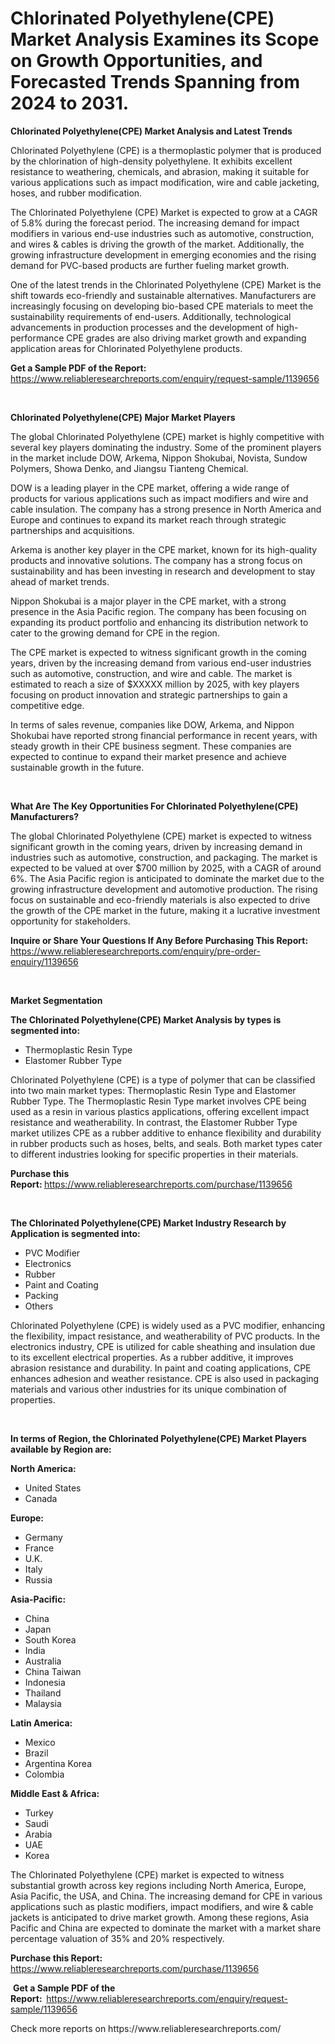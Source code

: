 <p><h1>Chlorinated Polyethylene(CPE) Market Analysis Examines its Scope on Growth Opportunities, and Forecasted Trends Spanning from 2024 to 2031.</h1></p><p><strong>Chlorinated Polyethylene(CPE) Market Analysis and Latest Trends</strong></p>
<p><p>Chlorinated Polyethylene (CPE) is a thermoplastic polymer that is produced by the chlorination of high-density polyethylene. It exhibits excellent resistance to weathering, chemicals, and abrasion, making it suitable for various applications such as impact modification, wire and cable jacketing, hoses, and rubber modification.</p><p>The Chlorinated Polyethylene (CPE) Market is expected to grow at a CAGR of 5.8% during the forecast period. The increasing demand for impact modifiers in various end-use industries such as automotive, construction, and wires & cables is driving the growth of the market. Additionally, the growing infrastructure development in emerging economies and the rising demand for PVC-based products are further fueling market growth.</p><p>One of the latest trends in the Chlorinated Polyethylene (CPE) Market is the shift towards eco-friendly and sustainable alternatives. Manufacturers are increasingly focusing on developing bio-based CPE materials to meet the sustainability requirements of end-users. Additionally, technological advancements in production processes and the development of high-performance CPE grades are also driving market growth and expanding application areas for Chlorinated Polyethylene products.</p></p>
<p><strong>Get a Sample PDF of the Report:&nbsp;</strong> <a href="https://www.reliableresearchreports.com/enquiry/request-sample/1139656">https://www.reliableresearchreports.com/enquiry/request-sample/1139656</a></p>
<p>&nbsp;</p>
<p><strong>Chlorinated Polyethylene(CPE) Major Market Players</strong></p>
<p><p>The global Chlorinated Polyethylene (CPE) market is highly competitive with several key players dominating the industry. Some of the prominent players in the market include DOW, Arkema, Nippon Shokubai, Novista, Sundow Polymers, Showa Denko, and Jiangsu Tianteng Chemical.</p><p>DOW is a leading player in the CPE market, offering a wide range of products for various applications such as impact modifiers and wire and cable insulation. The company has a strong presence in North America and Europe and continues to expand its market reach through strategic partnerships and acquisitions.</p><p>Arkema is another key player in the CPE market, known for its high-quality products and innovative solutions. The company has a strong focus on sustainability and has been investing in research and development to stay ahead of market trends.</p><p>Nippon Shokubai is a major player in the CPE market, with a strong presence in the Asia Pacific region. The company has been focusing on expanding its product portfolio and enhancing its distribution network to cater to the growing demand for CPE in the region.</p><p>The CPE market is expected to witness significant growth in the coming years, driven by the increasing demand from various end-user industries such as automotive, construction, and wire and cable. The market is estimated to reach a size of $XXXXX million by 2025, with key players focusing on product innovation and strategic partnerships to gain a competitive edge.</p><p>In terms of sales revenue, companies like DOW, Arkema, and Nippon Shokubai have reported strong financial performance in recent years, with steady growth in their CPE business segment. These companies are expected to continue to expand their market presence and achieve sustainable growth in the future.</p></p>
<p>&nbsp;</p>
<p><strong>What Are The Key Opportunities For Chlorinated Polyethylene(CPE) Manufacturers?</strong></p>
<p><p>The global Chlorinated Polyethylene (CPE) market is expected to witness significant growth in the coming years, driven by increasing demand in industries such as automotive, construction, and packaging. The market is expected to be valued at over $700 million by 2025, with a CAGR of around 6%. The Asia Pacific region is anticipated to dominate the market due to the growing infrastructure development and automotive production. The rising focus on sustainable and eco-friendly materials is also expected to drive the growth of the CPE market in the future, making it a lucrative investment opportunity for stakeholders.</p></p>
<p><strong>Inquire or Share Your Questions If Any Before Purchasing This Report:</strong> <a href="https://www.reliableresearchreports.com/enquiry/pre-order-enquiry/1139656">https://www.reliableresearchreports.com/enquiry/pre-order-enquiry/1139656</a></p>
<p>&nbsp;</p>
<p><strong>Market Segmentation</strong></p>
<p><strong>The Chlorinated Polyethylene(CPE) Market Analysis by types is segmented into:</strong></p>
<p><ul><li>Thermoplastic Resin Type</li><li>Elastomer Rubber Type</li></ul></p>
<p><p>Chlorinated Polyethylene (CPE) is a type of polymer that can be classified into two main market types: Thermoplastic Resin Type and Elastomer Rubber Type. The Thermoplastic Resin Type market involves CPE being used as a resin in various plastics applications, offering excellent impact resistance and weatherability. In contrast, the Elastomer Rubber Type market utilizes CPE as a rubber additive to enhance flexibility and durability in rubber products such as hoses, belts, and seals. Both market types cater to different industries looking for specific properties in their materials.</p></p>
<p><strong>Purchase this Report:&nbsp;</strong><a href="https://www.reliableresearchreports.com/purchase/1139656">https://www.reliableresearchreports.com/purchase/1139656</a></p>
<p>&nbsp;</p>
<p><strong>The Chlorinated Polyethylene(CPE) Market Industry Research by Application is segmented into:</strong></p>
<p><ul><li>PVC Modifier</li><li>Electronics</li><li>Rubber</li><li>Paint and Coating</li><li>Packing</li><li>Others</li></ul></p>
<p><p>Chlorinated Polyethylene (CPE) is widely used as a PVC modifier, enhancing the flexibility, impact resistance, and weatherability of PVC products. In the electronics industry, CPE is utilized for cable sheathing and insulation due to its excellent electrical properties. As a rubber additive, it improves abrasion resistance and durability. In paint and coating applications, CPE enhances adhesion and weather resistance. CPE is also used in packaging materials and various other industries for its unique combination of properties.</p></p>
<p>&nbsp;</p>
<p><strong>In terms of Region, the Chlorinated Polyethylene(CPE) Market Players available by Region are:</strong></p>
<p>
    <p> <strong> North America: </strong>
        <ul>
            <li>United States</li>
            <li>Canada</li>
        </ul>
        </p> 
    <p> <strong> Europe: </strong>
        <ul>
            <li>Germany</li>
            <li>France</li>
            <li>U.K.</li>
            <li>Italy</li>
            <li>Russia</li>
        </ul>
        </p> 
    <p> <strong> Asia-Pacific: </strong>
        <ul>
            <li>China</li>
            <li>Japan</li>
            <li>South Korea</li>
            <li>India</li>
            <li>Australia</li>
            <li>China Taiwan</li>
            <li>Indonesia</li>
            <li>Thailand</li>
            <li>Malaysia</li>
        </ul>
        </p> 
    <p> <strong> Latin America: </strong>
        <ul>
            <li>Mexico</li>
            <li>Brazil</li>
            <li>Argentina Korea</li>
            <li>Colombia</li>
        </ul>
        </p> 
    <p> <strong> Middle East & Africa: </strong>
        <ul>
            <li>Turkey</li>
            <li>Saudi</li>
            <li>Arabia</li>
            <li>UAE</li>
            <li>Korea</li>
        </ul>
    </p>
    </p>
<p><p>The Chlorinated Polyethylene (CPE) market is expected to witness substantial growth across key regions including North America, Europe, Asia Pacific, the USA, and China. The increasing demand for CPE in various applications such as plastic modifiers, impact modifiers, and wire & cable jackets is anticipated to drive market growth. Among these regions, Asia Pacific and China are expected to dominate the market with a market share percentage valuation of 35% and 20% respectively.</p></p>
<p><strong>Purchase this Report: </strong><a href="https://www.reliableresearchreports.com/purchase/1139656">https://www.reliableresearchreports.com/purchase/1139656</a></p>
<p>&nbsp;<strong>Get a Sample PDF of the Report:&nbsp;&nbsp;</strong><a href="https://www.reliableresearchreports.com/enquiry/request-sample/1139656">https://www.reliableresearchreports.com/enquiry/request-sample/1139656</a></p>
<p><strong></strong></p>
<p>Check more reports on https://www.reliableresearchreports.com/</p>